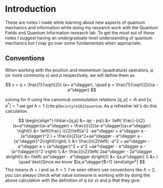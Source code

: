 # Introduction
These are notes I made while learning about new aspects of quantum mechanics and information while doing my research work with the Quantum Fields and Quantum Information research lab. To get the most out of these notes I suggest having an undergraduate level understanding of quantum mechanics but I may go over some fundamentals when appropriate.  

## Conventions
When working with the position and momentum (quadrature) operators, $q$ (or more commonly $x$) and $p$ respectively, we will define them as 

$$
x = q = \frac{1}{\sqrt{2}} (a+ a^\dagger), \quad p = \frac{1}{\sqrt{2}i}(a - a^\dagger)
$$

solving for $\hbar$ using the canonical commutation relations $[q,p] = i\hbar$ and $[a, a^\dagger]=1$ we get $\hbar=1$ {cite:p}`mcintyre2022quantum`. As a refresher let's do this calculation.

$$
\begin{align*}
i\hbar=[q,p] &= qp - pq\\
&= \left( \frac{-i}{2}(a+a^\dagger)(a-a^\dagger) + \frac{i}{2}(a-a^\dagger)(a+a^\dagger)  \right)\\ 
&=  \left(\frac{-i}{2}\left(a^2 -aa^\dagger + a^\dagger a - {a^\dagger}^2 )  + \frac{i}{2}(a^2+aa^\dagger - a^\dagger a - {a^\dagger}^2\right)\right) \\
&= \frac{i}{2}\left( -a^2 + aa^\dagger - a^\dagger a + {a^\dagger}^2 + a^2 +aa^\dagger - a^\dagger a - {a^{\dagger}}^2 \right) \\
&= \frac{i}{2}\left( 2aa^\dagger - 2a^\dagger a\right)\\
&= i\left( aa^\dagger - a^\dagger a\right)\\
&= i[a,a^\dagger] \\
&= i  \quad \text{Since we know $[a,a^\dagger]$=1}
\end{align*}
$$
This means $i\hbar=i$ and so $\hbar=1$. I've seen others use conventions like $\hbar=2$, you can always check what value someone is working with by doing the above calculation with the definition of $q$ (or $x$) and $p$ that they give.
